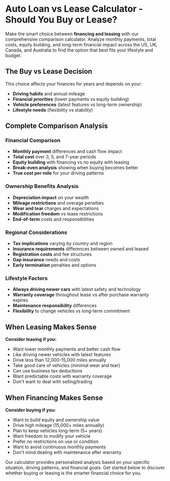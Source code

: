 # Auto Loan vs Lease Calculator - Should You Buy or Lease?

Make the smart choice between **financing and leasing** with our comprehensive comparison calculator. Analyze monthly payments, total costs, equity building, and long-term financial impact across the US, UK, Canada, and Australia to find the option that best fits your lifestyle and budget.

## The Buy vs Lease Decision

This choice affects your finances for years and depends on your:
- **Driving habits** and annual mileage
- **Financial priorities** (lower payments vs equity building)
- **Vehicle preferences** (latest features vs long-term ownership)
- **Lifestyle needs** (flexibility vs stability)

## Complete Comparison Analysis

### Financial Comparison
- **Monthly payment** differences and cash flow impact
- **Total cost** over 3, 5, and 7-year periods
- **Equity building** with financing vs no equity with leasing
- **Break-even analysis** showing when buying becomes better
- **True cost per mile** for your driving patterns

### Ownership Benefits Analysis
- **Depreciation impact** on your wealth
- **Mileage restrictions** and overage penalties  
- **Wear and tear** charges and expectations
- **Modification freedom** vs lease restrictions
- **End-of-term** costs and responsibilities

### Regional Considerations
- **Tax implications** varying by country and region
- **Insurance requirements** differences between owned and leased
- **Registration costs** and fee structures
- **Gap insurance** needs and costs
- **Early termination** penalties and options

### Lifestyle Factors
- **Always driving newer cars** with latest safety and technology
- **Warranty coverage** throughout lease vs after purchase warranty expires
- **Maintenance responsibility** differences
- **Flexibility** to change vehicles vs long-term commitment

## When Leasing Makes Sense

**Consider leasing if you:**
- Want lower monthly payments and better cash flow
- Like driving newer vehicles with latest features
- Drive less than 12,000-15,000 miles annually
- Take good care of vehicles (minimal wear and tear)
- Can use business tax deductions
- Want predictable costs with warranty coverage
- Don't want to deal with selling/trading

## When Financing Makes Sense

**Consider buying if you:**
- Want to build equity and ownership value  
- Drive high mileage (15,000+ miles annually)
- Plan to keep vehicles long-term (5+ years)
- Want freedom to modify your vehicle
- Prefer no restrictions on use or condition
- Want to avoid continuous monthly payments
- Don't mind dealing with maintenance after warranty

Our calculator provides personalized analysis based on your specific situation, driving patterns, and financial goals. Get started below to discover whether buying or leasing is the smarter financial choice for you.